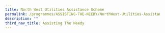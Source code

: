 ```yaml
---
title: North West Utilities Assistance Scheme
permalink: /programmes/ASSISTING-THE-NEEDY/NorthWest-Utilities-Assistance-Scheme
description: ""
third_nav_title: Assisting The Needy
---
```


